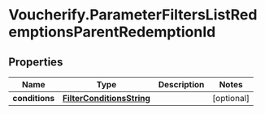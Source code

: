 # Voucherify.ParameterFiltersListRedemptionsParentRedemptionId

## Properties

Name | Type | Description | Notes
------------ | ------------- | ------------- | -------------
**conditions** | [**FilterConditionsString**](FilterConditionsString.md) |  | [optional] 


